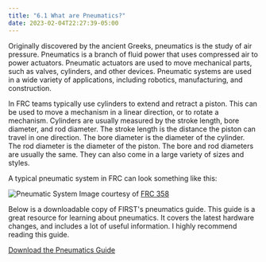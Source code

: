 ```yaml
---
title: "6.1 What are Pneumatics?"
date: 2023-02-04T22:27:39-05:00
---
```


Originally discovered by the ancient Greeks, pneumatics is the study of air pressure. Pneumatics is a branch of fluid power that uses compressed air to power actuators. Pneumatic actuators are used to move mechanical parts, such as valves, cylinders, and other devices. Pneumatic systems are used in a wide variety of applications, including robotics, manufacturing, and construction.

In FRC teams typically use cylinders to extend and retract a piston. This can be used to move a mechanism in a linear direction, or to rotate a mechanism. Cylinders are usually measured by the stroke length, bore diameter, and rod diameter. The stroke length is the distance the piston can travel in one direction. The bore diameter is the diameter of the cylinder. The rod diameter is the diameter of the piston. The bore and rod diameters are usually the same. They can also come in a large variety of sizes and styles.

A typical pneumatic system in FRC can look something like this:

![Pneumatic System](/images/pneumatics/pneumatic-system.jpg)
Image courtesy of [FRC 358](http://team358.org/files/pneumatic/)

Below is a downloadable copy of FIRST's pneumatics guide. This guide is a great resource for learning about pneumatics. It covers the latest hardware changes, and includes a lot of useful information. I highly recommend reading this guide.

[Download the Pneumatics Guide](https://www.firstinspires.org/sites/default/files/uploads/resource_library/frc/technical-resources/frc_pneumatics_manual.pdf)

